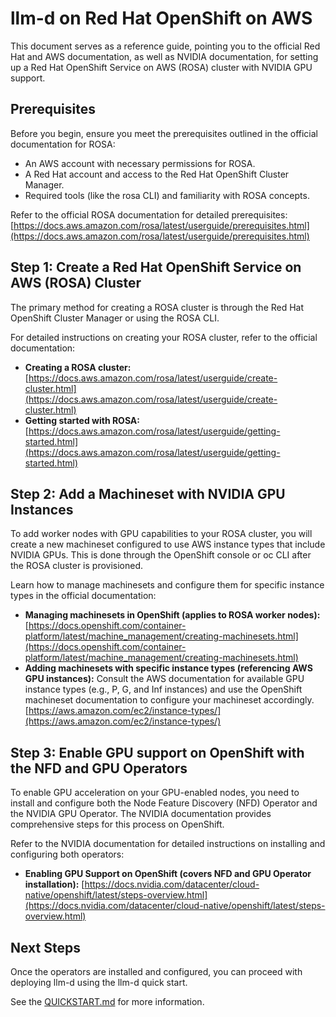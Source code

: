 # llm-d on Red Hat OpenShift on AWS

This document serves as a reference guide, pointing you to the official Red Hat and AWS documentation, as well as NVIDIA documentation, for setting up a Red Hat OpenShift Service on AWS (ROSA) cluster with NVIDIA GPU support.

## Prerequisites

Before you begin, ensure you meet the prerequisites outlined in the official documentation for ROSA:

- An AWS account with necessary permissions for ROSA.
- A Red Hat account and access to the Red Hat OpenShift Cluster Manager.
- Required tools (like the rosa CLI) and familiarity with ROSA concepts.

Refer to the official ROSA documentation for detailed prerequisites:
[https://docs.aws.amazon.com/rosa/latest/userguide/prerequisites.html](https://docs.aws.amazon.com/rosa/latest/userguide/prerequisites.html)

## Step 1: Create a Red Hat OpenShift Service on AWS (ROSA) Cluster

The primary method for creating a ROSA cluster is through the Red Hat OpenShift Cluster Manager or using the ROSA CLI.

For detailed instructions on creating your ROSA cluster, refer to the official documentation:

- **Creating a ROSA cluster:** [https://docs.aws.amazon.com/rosa/latest/userguide/create-cluster.html](https://docs.aws.amazon.com/rosa/latest/userguide/create-cluster.html)
- **Getting started with ROSA:** [https://docs.aws.amazon.com/rosa/latest/userguide/getting-started.html](https://docs.aws.amazon.com/rosa/latest/userguide/getting-started.html)

## Step 2: Add a Machineset with NVIDIA GPU Instances

To add worker nodes with GPU capabilities to your ROSA cluster, you will create a new machineset configured to use AWS instance types that include NVIDIA GPUs. This is done through the OpenShift console or oc CLI after the ROSA cluster is provisioned.

Learn how to manage machinesets and configure them for specific instance types in the official documentation:

- **Managing machinesets in OpenShift (applies to ROSA worker nodes):** [https://docs.openshift.com/container-platform/latest/machine_management/creating-machinesets.html](https://docs.openshift.com/container-platform/latest/machine_management/creating-machinesets.html)
- **Adding machinesets with specific instance types (referencing AWS GPU instances):** Consult the AWS documentation for available GPU instance types (e.g., P, G, and Inf instances) and use the OpenShift machineset documentation to configure your machineset accordingly. [https://aws.amazon.com/ec2/instance-types/](https://aws.amazon.com/ec2/instance-types/)

## Step 3: Enable GPU support on OpenShift with the NFD and GPU Operators

To enable GPU acceleration on your GPU-enabled nodes, you need to install and configure both the Node Feature Discovery (NFD) Operator and the NVIDIA GPU Operator. The NVIDIA documentation provides comprehensive steps for this process on OpenShift.

Refer to the NVIDIA documentation for detailed instructions on installing and configuring both operators:

- **Enabling GPU Support on OpenShift (covers NFD and GPU Operator installation):** [https://docs.nvidia.com/datacenter/cloud-native/openshift/latest/steps-overview.html](https://docs.nvidia.com/datacenter/cloud-native/openshift/latest/steps-overview.html)

## Next Steps

Once the operators are installed and configured, you can proceed with deploying llm-d using the llm-d quick start.

See the [QUICKSTART.md](../../../guides/QUICKSTART.md) for more information.
